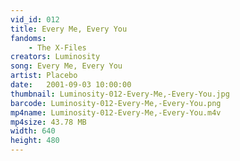 ```yaml
---
vid_id: 012
title: Every Me, Every You
fandoms:
    - The X-Files
creators: Luminosity
song: Every Me, Every You
artist: Placebo
date:   2001-09-03 10:00:00
thumbnail: Luminosity-012-Every-Me,-Every-You.jpg
barcode: Luminosity-012-Every-Me,-Every-You.png
mp4name: Luminosity-012-Every-Me,-Every-You.m4v
mp4size: 43.78 MB
width: 640
height: 480
---
```



  